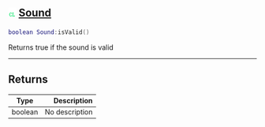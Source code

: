 ## ![client](.gitbook/assets/client.png) [Sound](home/Sound)



```lua
boolean Sound:isValid()
```

Returns true if the sound is valid


------
## Returns

| Type   | Description |
| ------ | ----------: |
| boolean | No description |

